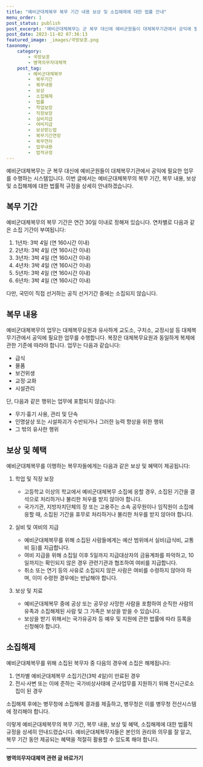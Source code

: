 ```yaml
---
title: "예비군대체복무 복무 기간 내용 보상 및 소집해제에 대한 법률 안내"
menu_order: 1
post_status: publish
post_excerpt: '예비군대체복무는 군 복무 대신에 예비군원들이 대체복무기관에서 공익에 필요한 업무를 수행하는 시스템입니다. 이번 글에서는 예비군대체복무의 복무 기간, 복무 내용, 보상 및 소집해제에 대한 법률적 규정을 상세히 안내하겠습니다.'
post_date: 2023-11-02 07:36:13
featured_image: _images/국방보훈.png
taxonomy:
    category:
        - 국방보훈
        - 병역의무자대체역
    post_tag:
        - 예비군대체복무
        -  복무기간
        -  복무내용
        -  보상
        -  소집해제
        -  법률
        -  학업보장
        -  직장보장
        -  실비지급
        -  여비지급
        -  보상받는법
        -  복무기간연장
        -  복무연차
        -  업무내용
        -  법적규정
---
```



예비군대체복무는 군 복무 대신에 예비군원들이 대체복무기관에서 공익에 필요한 업무를 수행하는 시스템입니다. 이번 글에서는 예비군대체복무의 복무 기간, 복무 내용, 보상 및 소집해제에 대한 법률적 규정을 상세히 안내하겠습니다.

## 복무 기간
예비군대체복무의 복무 기간은 연간 30일 이내로 정해져 있습니다. 연차별로 다음과 같은 소집 기간이 부여됩니다:
1. 1년차: 3박 4일 (연 160시간 이내)
2. 2년차: 3박 4일 (연 160시간 이내)
3. 3년차: 3박 4일 (연 160시간 이내)
4. 4년차: 3박 4일 (연 160시간 이내)
5. 5년차: 3박 4일 (연 160시간 이내)
6. 6년차: 3박 4일 (연 160시간 이내)

다만, 국민이 직접 선거하는 공직 선거기간 중에는 소집되지 않습니다.

## 복무 내용
예비군대체복무의 업무는 대체복무요원과 유사하게 교도소, 구치소, 교정시설 등 대체복무기관에서 공익에 필요한 업무를 수행합니다. 복장은 대체복무요원과 동일하게 복제에 관한 기준에 따라야 합니다. 업무는 다음과 같습니다:
- 급식
- 물품
- 보건위생
- 교정·교화
- 시설관리

단, 다음과 같은 행위는 업무에 포함되지 않습니다:
- 무기·흉기 사용, 관리 및 단속
- 인명살상 또는 시설파괴가 수반되거나 그러한 능력 향상을 위한 행위
- 그 밖의 유사한 행위

## 보상 및 혜택
예비군대체복무를 이행하는 복무자들에게는 다음과 같은 보상 및 혜택이 제공됩니다:

1. 학업 및 직장 보장
   - 고등학교 이상의 학교에서 예비군대체복무 소집에 응할 경우, 소집된 기간을 결석으로 처리하거나 불리한 처우를 받지 않아야 합니다.
   - 국가기관, 지방자치단체의 장 또는 고용주는 소속 공무원이나 임직원이 소집에 응할 때, 소집된 기간을 휴무로 처리하거나 불리한 처우를 받지 않아야 합니다.

2. 실비 및 여비의 지급
   - 예비군대체복무를 위해 소집된 사람들에게는 예산 범위에서 실비(급식비, 교통비 등)를 지급합니다.
   - 여비 지급을 위해 소집일 이후 5일까지 지급대상자의 금융계좌를 파악하고, 10일까지는 확인되지 않은 경우 관련기관과 협조하여 여비를 지급합니다.
   - 취소 또는 연기 등의 사유로 소집되지 않은 사람은 여비를 수령하지 않아야 하며, 이미 수령한 경우에는 반납해야 합니다.

3. 보상 및 치료
   - 예비군대체복무 중에 공상 또는 공무상 사망한 사람을 포함하여 순직한 사람의 유족과 소집해제된 사람 및 그 가족은 보상을 받을 수 있습니다.
   - 보상을 받기 위해서는 국가유공자 등 예우 및 지원에 관한 법률에 따라 등록을 신청해야 합니다.

## 소집해제
예비군대체복무를 위해 소집된 복무자 중 다음의 경우에 소집은 해제됩니다:
1. 연차별 예비군대체복무 소집기간(3박 4일)이 만료된 경우
2. 전시·사변 또는 이에 준하는 국가비상사태에 군사업무를 지원하기 위해 전시근로소집이 된 경우

소집해제 후에는 병무청에 소집해제 결과를 제출하고, 병무청은 이를 병무청 전산시스템에 정리해야 합니다.

이렇게 예비군대체복무의 복무 기간, 복무 내용, 보상 및 혜택, 소집해제에 대한 법률적 규정을 상세히 안내드렸습니다. 예비군대체복무자들은 본인의 권리와 의무를 잘 알고, 복무 기간 동안 제공되는 혜택을 적절히 활용할 수 있도록 해야 합니다.
<!-- wp:separator -->
<hr class="wp-block-separator has-alpha-channel-opacity"/>
<!-- /wp:separator -->

<!-- wp:group {"backgroundColor":"base","layout":{"type":"constrained"}} -->
<div class="wp-block-group has-base-background-color has-background"><!-- wp:paragraph {"align":"center","fontSize":"medium"} -->
<p class="has-text-align-center has-large-font-size"><strong>병역의무자대체역 관련 글 바로가기</strong></p>
<!-- /wp:paragraph -->


<!-- wp:latest-posts
{"categories":[{"id":7660,"count":19,"description":"","link":"https://uknowlaw.com/category/%eb%b3%91%ec%97%ad%ec%9d%98%eb%ac%b4%ec%9e%90%eb%8c%80%ec%b2%b4%ec%97%ad/","name":"병역의무자대체역","slug":"병역의무자대체역","taxonomy":"category","parent":0,"meta":[],"_links":{"self":[{"href":"https://uknowlaw.com/wp-json/wp/v2/categories/7660"}],"collection":[{"href":"https://uknowlaw.com/wp-json/wp/v2/categories"}],"about":[{"href":"https://uknowlaw.com/wp-json/wp/v2/taxonomies/category"}],"wp:post_type":[{"href":"https://uknowlaw.com/wp-json/wp/v2/posts?categories=7660"}],"curies":[{"name":"wp","href":"https://api.w.org/{rel}","templated":true}]}}]} /--></div>
<!-- /wp:group -->